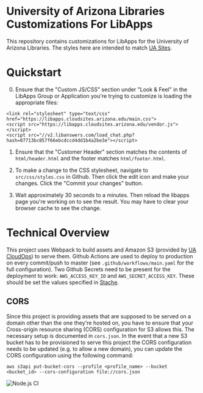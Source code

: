 # University of Arizona Libraries Customizations For LibApps

This repository contains customizations for LibApps for the University of Arizona Libraries.
The styles here are intended to match [UA Sites](https://uasites.arizona.edu/home).

# Quickstart

0. Ensure that the "Custom JS/CSS" section under "Look & Feel" in the LibApps Group or Application you're trying
to customize is loading the appropriate files:

```
<link rel="stylesheet" type="text/css" href="https://libapps.cloudsites.arizona.edu/main.css">
<script src="https://libapps.cloudsites.arizona.edu/vendor.js"></script>
<script src="//v2.libanswers.com/load_chat.php?hash=07713bc057f66ebcdccd4dd1b4a2be3e"></script>
```

1. Ensure that the "Customer Header" section matches the contents of `html/header.html` and the footer matches
`html/footer.html`.

2. To make a change to the CSS stylesheet, navigate to `src/css/styles.css` in Github.  Then click the edit icon
and make your changes.  Click the "Commit your changes" button.

3. Wait approximately 30 seconds to a minutes.  Then reload the libapps page you're working on to see the result.  You may
have to clear your browser cache to see the change.

# Technical Overview

This project uses Webpack to build assets and Amazon S3 (provided by [UA CloudOps](https://cloudops.arizona.edu/serverless-website)) to serve them.  Github Actions are used to deploy to production on every commit/push to master (see `.github/workflows/main.yaml` for the full configuration).  Two Github Secrets need to be present for the deployment to work: `AWS_ACCESS_KEY_ID` and `AWS_SECRET_ACCESS_KEY`.  These should be set the values specified in [Stache](https://stache.arizona.edu/).

## CORS

Since this project is providing assets that are supposed to be served on a domain other than the one they're hosted on, you have to ensure that your Cross-origin resource sharing (CORS) configuration for S3 allows this.  The necessary setup is documented in `cors.json`.  In the event that a new S3 bucket has to be provisioned to serve this project the CORS configuration needs to be updated (e.g. to allow a new domain), you can update the CORS configuration using the following command:

```
aws s3api put-bucket-cors --profile <profile_name> --bucket <bucket_id> --cors-configuration file://cors.json
```

![Node.js CI](https://github.com/simpsonw/ual-libapps/workflows/Node.js%20CI/badge.svg)

